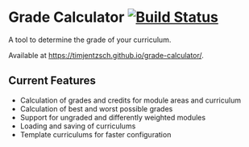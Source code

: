 # Grade Calculator [![Build Status](https://img.shields.io/endpoint.svg?url=https%3A%2F%2Factions-badge.atrox.dev%2FTimJentzsch%2Fgrade-calculator%2Fbadge&style=flat)](https://actions-badge.atrox.dev/TimJentzsch/grade-calculator/goto)

A tool to determine the grade of your curriculum.

Available at https://timjentzsch.github.io/grade-calculator/.

## Current Features

- Calculation of grades and credits for module areas and curriculum
- Calculation of best and worst possible grades
- Support for ungraded and differently weighted modules
- Loading and saving of curriculums
- Template curriculums for faster configuration
